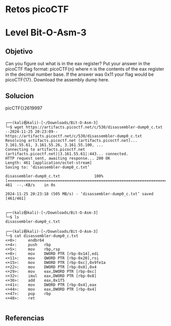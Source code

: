 # Retos picoCTF

# Level Bit-O-Asm-3

## Objetivo
Can you figure out what is in the eax register? Put your answer in the picoCTF flag format: picoCTF{n} where n is the contents of the eax register in the decimal number base. If the answer was 0x11 your flag would be picoCTF{17}.
Download the assembly dump here.

## Solucion
picCTF{}2619997

```
                                                                                                                                                           
┌──(kali㉿kali)-[~/Downloads/Bit-O-Asm-3]
└─$ wget https://artifacts.picoctf.net/c/530/disassembler-dump0_c.txt
--2024-11-25 20:23:09--  https://artifacts.picoctf.net/c/530/disassembler-dump0_c.txt
Resolving artifacts.picoctf.net (artifacts.picoctf.net)... 3.161.55.61, 3.161.55.26, 3.161.55.100, ...
Connecting to artifacts.picoctf.net (artifacts.picoctf.net)|3.161.55.61|:443... connected.
HTTP request sent, awaiting response... 200 OK
Length: 461 [application/octet-stream]
Saving to: ‘disassembler-dump0_c.txt’

disassembler-dump0_c.txt               100%[===========================================================================>]     461  --.-KB/s    in 0s      

2024-11-25 20:23:18 (505 MB/s) - ‘disassembler-dump0_c.txt’ saved [461/461]

                                                                                                                                                           
┌──(kali㉿kali)-[~/Downloads/Bit-O-Asm-3]
└─$ ls
disassembler-dump0_c.txt
                                                                                                                                                           
┌──(kali㉿kali)-[~/Downloads/Bit-O-Asm-3]
└─$ cat disassembler-dump0_c.txt 
<+0>:     endbr64 
<+4>:     push   rbp
<+5>:     mov    rbp,rsp
<+8>:     mov    DWORD PTR [rbp-0x14],edi
<+11>:    mov    QWORD PTR [rbp-0x20],rsi
<+15>:    mov    DWORD PTR [rbp-0xc],0x9fe1a
<+22>:    mov    DWORD PTR [rbp-0x8],0x4
<+29>:    mov    eax,DWORD PTR [rbp-0xc]
<+32>:    imul   eax,DWORD PTR [rbp-0x8]
<+36>:    add    eax,0x1f5
<+41>:    mov    DWORD PTR [rbp-0x4],eax
<+44>:    mov    eax,DWORD PTR [rbp-0x4]
<+47>:    pop    rbp
<+48>:    ret
               
```

## Referencias


